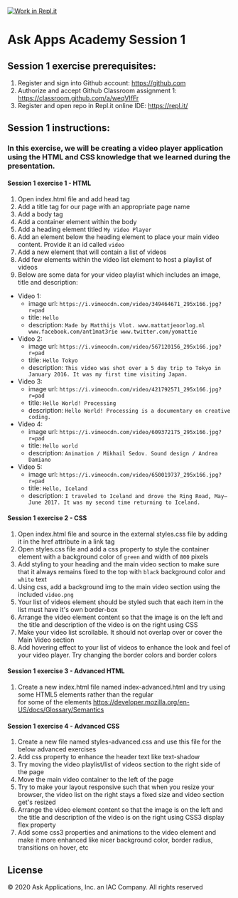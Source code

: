 [![Work in Repl.it](https://classroom.github.com/assets/work-in-replit-14baed9a392b3a25080506f3b7b6d57f295ec2978f6f33ec97e36a161684cbe9.svg)](https://classroom.github.com/online_ide?assignment_repo_id=3236133&assignment_repo_type=AssignmentRepo)
# Ask Apps Academy Session 1

## Session 1 exercise prerequisites:
1. Register and sign into Github account: https://github.com
1. Authorize and accept Github Classroom assignment 1: https://classroom.github.com/a/weqVIfFr
1. Register and open repo in Repl.it online IDE: https://repl.it/

## Session 1 instructions:
### In this exercise, we will be creating a video player application using the HTML and CSS knowledge that we learned during the presentation.

#### Session 1 exercise 1 - HTML
1. Open index.html file and add head tag  
1. Add a title tag for our page with an appropriate page name
1. Add a body tag
1. Add a container element within the body 
1. Add a heading element titled `My Video Player`
1. Add an element below the heading element to place your main video content. Provide it an id called `video`
1. Add a new element that will contain a list of videos
1. Add few elements within the video list element to host a playlist of videos
1. Below are some data for your video playlist which includes an image, title and description:
* Video 1:
  * image url: `https://i.vimeocdn.com/video/349464671_295x166.jpg?r=pad`
  * title: `Hello` 
  * description: `Made by Matthijs Vlot. www.mattatjeoorlog.nl www.facebook.com/ant1mat3rie www.twitter.com/yomattie`
* Video 2:
  * image url: `https://i.vimeocdn.com/video/567120156_295x166.jpg?r=pad`
  * title: `Hello Tokyo`
  * description: `This video was shot over a 5 day trip to Tokyo in January 2016. It was my first time visiting Japan.`
* Video 3:
  * image url: `https://i.vimeocdn.com/video/421792571_295x166.jpg?r=pad`
  * title: `Hello World! Processing`
  * description: `Hello World! Processing is a documentary on creative coding.`
* Video 4:
  * image url: `https://i.vimeocdn.com/video/609372175_295x166.jpg?r=pad`
  * title: `Hello world`
  * description: `Animation / Mikhail Sedov. Sound design / Andrea Damiano`
* Video 5:
  * image url: `https://i.vimeocdn.com/video/650019737_295x166.jpg?r=pad`
  * title: `Hello, Iceland`
  * description: `I traveled to Iceland and drove the Ring Road, May–June 2017. It was my second time returning to Iceland.`

#### Session 1 exercise 2 - CSS
1. Open index.html file and source in the external styles.css file by adding it in the href attribute in a link tag
1. Open styles.css file and add a css property to style the container element with a background color of `green` and width of `800` pixels
1. Add styling to your heading and the main video section to make sure that it always remains fixed to the top with `black` background color and `white` text
1. Using css, add a background img to the main video section using the included `video.png`
1. Your list of videos element should be styled such that each item in the list must have it's own border-box
1. Arrange the video element content so that the image is on the left and the title and description of the video is on the right using CSS
1. Make your video list scrollable. It should not overlap over or cover the Main Video section
1. Add hovering effect to your list of videos to enhance the look and feel of your video player. Try changing the border colors and border colors


#### Session 1 exercise 3 - Advanced HTML
1. Create a new index.html file named index-advanced.html and try using some HTML5 elements rather than the regular <div> for some of the elements
https://developer.mozilla.org/en-US/docs/Glossary/Semantics

#### Session 1 exercise 4 - Advanced CSS
1. Create a new file named styles-advanced.css and use this file for the below advanced exercises
1. Add css property to enhance the header text like text-shadow
1. Try moving the video playlist/list of videos section to the right side of the page
1. Move the main video container to the left of the page
1. Try to make your layout responsive such that when you resize your browser, the video list on the right stays a fixed size and video section get's resized
1. Arrange the video element content so that the image is on the left and the title and description of the video is on the right using CSS3 display flex property
1. Add some css3 properties and animations to the video element and make it more enhanced like nicer background color, border radius, transitions on hover, etc

## License 
© 2020 Ask Applications, Inc. an IAC Company. All rights reserved
